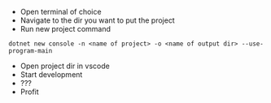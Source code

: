 - Open terminal of choice
- Navigate to the dir you want to put the project
- Run new project command
```
dotnet new console -n <name of project> -o <name of output dir> --use-program-main
```
- Open project dir in vscode
- Start development
- ???
- Profit